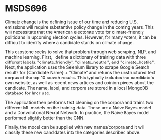 # MSDS696

Climate change is the defining issue of our time and reducing U.S. emissions will require substantive policy change in the coming years. This will necessitate that the American electorate vote for climate-friendly politicians in upcoming election cycles. However, for many voters, it can be difficult to identify where a candidate stands on climate change.

This capstone seeks to solve that problem through web scraping, NLP, and machine learning. First, I define a dictionary of training data with three different labels: "climate_friendly", "climate_neutral", and "climate_hostile". Next, the application uses the Selenium library to scrape Google Search results for {Candidate Name} + "Climate" and returns the unstructured text corpus of the top 10 search results. This typically includes the candidate's own website, as well as recent news articles and opinion pieces about the candidate. The name, label, and corpora are stored in a local MongoDB database for later use.

The application then performs text cleaning on the corpora and trains two different ML models on the training data. These are a Naive Bayes model and a Convolutional Neural Network. In practice, the Naive Bayes model performed slightly better than the CNN.

Finally, the model can be supplied with new names/corpora and it will classify these new candidates into the categories described above.
